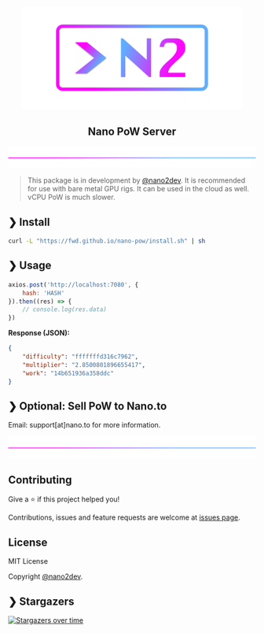 <p align="center">
  <img src="https://github.com/fwd/n2/raw/master/.github/banner.png" alt="N2" width="450" />
</p>

<h2 align="center">Nano PoW Server</h2>

![line](https://github.com/fwd/n2/raw/master/.github/line.png)

> This package is in development by [@nano2dev](https://twitter.com/nano2dev). It is recommended for use with bare metal GPU rigs. It can be used in the cloud as well. vCPU PoW is much slower.

## ❯ Install

```bash
curl -L "https://fwd.github.io/nano-pow/install.sh" | sh
```

## ❯ Usage

```javascript
axios.post('http://localhost:7080', { 
    hash: 'HASH'
}).then((res) => {
    // console.log(res.data)
})
```
**Response (JSON):**
```json
{
    "difficulty": "fffffffd316c7962",
    "multiplier": "2.8500801896655417",
    "work": "14b651936a358ddc"
}
```

## ❯ Optional: Sell PoW to Nano.to 

Email: support[at]nano.to for more information.

![line](https://github.com/fwd/n2/raw/master/.github/line.png)

## Contributing

Give a ⭐️ if this project helped you!

Contributions, issues and feature requests are welcome at [issues page](https://github.com/fwd/nano/issues).

## License

MIT License

Copyright [@nano2dev](https://twitter.com/nano2dev).

## ❯ Stargazers

[![Stargazers over time](https://starchart.cc/fwd/nano.svg)](https://starchart.cc/fwd/nano-pow)
